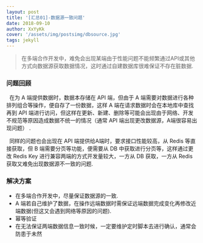 ```yaml
---
layout: post
title: '[汇总01]-数据源一致问题'
date: 2018-09-10
author: XxYyKk
cover: '/assets/img/postsimg/dbsource.jpg'
tags: jekyll
---
```


> 在多端合作开发中，难免会出现某端由于性能问题不能频繁通过API或其他方式向数据源获取数据情况，这时通过自建数据库很难保证不存在脏数据.

### 问题回顾

&nbsp;&nbsp;在为 A 端提供数据时，数据本存储在 API 端，但由于 A 端需要对数据进行各种排列组合等操作，便自存了一份数据，这样 A 端在请求数据时会在本地库中查找再到 API 端进行访问，但这样在更新、新建、删除等可能会出现由于网络、开发不规范等原因造成数据不统一的情况（通常 API 端出现更改数据源，A端很容易出现问题）
.

&nbsp;&nbsp;同样的问题也会出现在 API 端提供给A端时，要求接口性能较高，从 Redis 等直接获取，但 B 端需要分页等功能，便需要从 DB 中获取进行分页等，这样通过更改 Redis Key 进行兼容两端的方式开发量较大，一方从 DB 获取，一方从 Redis 获取又难免出现数据源不一致的问题.

### 解决方案

* 在多端合作开发中，尽量保证数据源的一致.
* A 端若自己维护了数据，在操作远端数据时需保证远端数据完成变化再修改近端数据(但这又会遇到网络等原因的问题).
* 幂等验证
* 在无法保证两端数据信息一致时候，一定要维护定时脚本去进行确认，通常会防患于未然